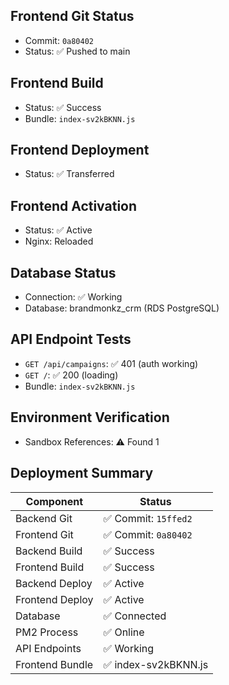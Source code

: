 ## Frontend Git Status
- Commit: `0a80402`
- Status: ✅ Pushed to main

## Frontend Build
- Status: ✅ Success
- Bundle: `index-sv2kBKNN.js`

## Frontend Deployment
- Status: ✅ Transferred

## Frontend Activation
- Status: ✅ Active
- Nginx: Reloaded

## Database Status
- Connection: ✅ Working
- Database: brandmonkz_crm (RDS PostgreSQL)

## API Endpoint Tests

- `GET /api/campaigns`: ✅ 401 (auth working)
- `GET /`: ✅ 200 (loading)
- Bundle: `index-sv2kBKNN.js`

## Environment Verification
- Sandbox References: ⚠️ Found        1

## Deployment Summary

| Component | Status |
|-----------|--------|
| Backend Git | ✅ Commit: `15ffed2` |
| Frontend Git | ✅ Commit: `0a80402` |
| Backend Build | ✅ Success |
| Frontend Build | ✅ Success |
| Backend Deploy | ✅ Active |
| Frontend Deploy | ✅ Active |
| Database | ✅ Connected |
| PM2 Process | ✅ Online |
| API Endpoints | ✅ Working |
| Frontend Bundle | ✅ index-sv2kBKNN.js |

